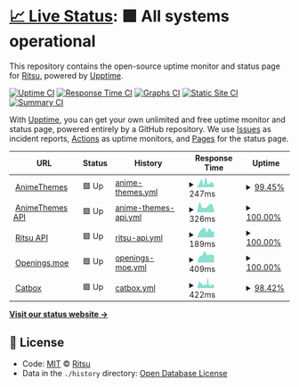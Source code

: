 # [📈 Live Status](https://RitsuProject.github.io/themes-status): <!--live status--> **🟩 All systems operational**

This repository contains the open-source uptime monitor and status page for [Ritsu](https://ritsu.sazz.fail), powered by [Upptime](https://github.com/upptime/upptime).

[![Uptime CI](https://github.com/koj-co/upptime/workflows/Uptime%20CI/badge.svg)](https://github.com/koj-co/upptime/actions?query=workflow%3A%22Uptime+CI%22)
[![Response Time CI](https://github.com/koj-co/upptime/workflows/Response%20Time%20CI/badge.svg)](https://github.com/koj-co/upptime/actions?query=workflow%3A%22Response+Time+CI%22)
[![Graphs CI](https://github.com/koj-co/upptime/workflows/Graphs%20CI/badge.svg)](https://github.com/koj-co/upptime/actions?query=workflow%3A%22Graphs+CI%22)
[![Static Site CI](https://github.com/koj-co/upptime/workflows/Static%20Site%20CI/badge.svg)](https://github.com/koj-co/upptime/actions?query=workflow%3A%22Static+Site+CI%22)
[![Summary CI](https://github.com/koj-co/upptime/workflows/Summary%20CI/badge.svg)](https://github.com/koj-co/upptime/actions?query=workflow%3A%22Summary+CI%22)

With [Upptime](https://upptime.js.org), you can get your own unlimited and free uptime monitor and status page, powered entirely by a GitHub repository. We use [Issues](https://github.com/RitsuProject/themes-status/issues) as incident reports, [Actions](https://github.com/RitsuProject/themes-status/actions) as uptime monitors, and [Pages](https://RitsuProject.github.io/themes-status) for the status page.

<!--start: status pages-->
<!-- This summary is generated by Upptime (https://github.com/upptime/upptime) -->
<!-- Do not edit this manually, your changes will be overwritten -->
<!-- prettier-ignore -->
| URL | Status | History | Response Time | Uptime |
| --- | ------ | ------- | ------------- | ------ |
| <img alt="" src="https://favicons.githubusercontent.com/animethemes.moe" height="13"> [AnimeThemes](https://animethemes.moe/) | 🟩 Up | [anime-themes.yml](https://github.com/RitsuProject/ritsu-status/commits/HEAD/history/anime-themes.yml) | <details><summary><img alt="Response time graph" src="./graphs/anime-themes/response-time-week.png" height="20"> 247ms</summary><br><a href="https://status.sazz.fail/history/anime-themes"><img alt="Response time 359" src="https://img.shields.io/endpoint?url=https%3A%2F%2Fraw.githubusercontent.com%2FRitsuProject%2Fritsu-status%2FHEAD%2Fapi%2Fanime-themes%2Fresponse-time.json"></a><br><a href="https://status.sazz.fail/history/anime-themes"><img alt="24-hour response time 110" src="https://img.shields.io/endpoint?url=https%3A%2F%2Fraw.githubusercontent.com%2FRitsuProject%2Fritsu-status%2FHEAD%2Fapi%2Fanime-themes%2Fresponse-time-day.json"></a><br><a href="https://status.sazz.fail/history/anime-themes"><img alt="7-day response time 247" src="https://img.shields.io/endpoint?url=https%3A%2F%2Fraw.githubusercontent.com%2FRitsuProject%2Fritsu-status%2FHEAD%2Fapi%2Fanime-themes%2Fresponse-time-week.json"></a><br><a href="https://status.sazz.fail/history/anime-themes"><img alt="30-day response time 253" src="https://img.shields.io/endpoint?url=https%3A%2F%2Fraw.githubusercontent.com%2FRitsuProject%2Fritsu-status%2FHEAD%2Fapi%2Fanime-themes%2Fresponse-time-month.json"></a><br><a href="https://status.sazz.fail/history/anime-themes"><img alt="1-year response time 359" src="https://img.shields.io/endpoint?url=https%3A%2F%2Fraw.githubusercontent.com%2FRitsuProject%2Fritsu-status%2FHEAD%2Fapi%2Fanime-themes%2Fresponse-time-year.json"></a></details> | <details><summary><a href="https://status.sazz.fail/history/anime-themes">99.45%</a></summary><a href="https://status.sazz.fail/history/anime-themes"><img alt="All-time uptime 99.92%" src="https://img.shields.io/endpoint?url=https%3A%2F%2Fraw.githubusercontent.com%2FRitsuProject%2Fritsu-status%2FHEAD%2Fapi%2Fanime-themes%2Fuptime.json"></a><br><a href="https://status.sazz.fail/history/anime-themes"><img alt="24-hour uptime 100.00%" src="https://img.shields.io/endpoint?url=https%3A%2F%2Fraw.githubusercontent.com%2FRitsuProject%2Fritsu-status%2FHEAD%2Fapi%2Fanime-themes%2Fuptime-day.json"></a><br><a href="https://status.sazz.fail/history/anime-themes"><img alt="7-day uptime 99.45%" src="https://img.shields.io/endpoint?url=https%3A%2F%2Fraw.githubusercontent.com%2FRitsuProject%2Fritsu-status%2FHEAD%2Fapi%2Fanime-themes%2Fuptime-week.json"></a><br><a href="https://status.sazz.fail/history/anime-themes"><img alt="30-day uptime 99.87%" src="https://img.shields.io/endpoint?url=https%3A%2F%2Fraw.githubusercontent.com%2FRitsuProject%2Fritsu-status%2FHEAD%2Fapi%2Fanime-themes%2Fuptime-month.json"></a><br><a href="https://status.sazz.fail/history/anime-themes"><img alt="1-year uptime 99.92%" src="https://img.shields.io/endpoint?url=https%3A%2F%2Fraw.githubusercontent.com%2FRitsuProject%2Fritsu-status%2FHEAD%2Fapi%2Fanime-themes%2Fuptime-year.json"></a></details>
| <img alt="" src="https://favicons.githubusercontent.com/staging.animethemes.moe" height="13"> [AnimeThemes API](https://staging.animethemes.moe) | 🟩 Up | [anime-themes-api.yml](https://github.com/RitsuProject/ritsu-status/commits/HEAD/history/anime-themes-api.yml) | <details><summary><img alt="Response time graph" src="./graphs/anime-themes-api/response-time-week.png" height="20"> 326ms</summary><br><a href="https://status.sazz.fail/history/anime-themes-api"><img alt="Response time 348" src="https://img.shields.io/endpoint?url=https%3A%2F%2Fraw.githubusercontent.com%2FRitsuProject%2Fritsu-status%2FHEAD%2Fapi%2Fanime-themes-api%2Fresponse-time.json"></a><br><a href="https://status.sazz.fail/history/anime-themes-api"><img alt="24-hour response time 141" src="https://img.shields.io/endpoint?url=https%3A%2F%2Fraw.githubusercontent.com%2FRitsuProject%2Fritsu-status%2FHEAD%2Fapi%2Fanime-themes-api%2Fresponse-time-day.json"></a><br><a href="https://status.sazz.fail/history/anime-themes-api"><img alt="7-day response time 326" src="https://img.shields.io/endpoint?url=https%3A%2F%2Fraw.githubusercontent.com%2FRitsuProject%2Fritsu-status%2FHEAD%2Fapi%2Fanime-themes-api%2Fresponse-time-week.json"></a><br><a href="https://status.sazz.fail/history/anime-themes-api"><img alt="30-day response time 313" src="https://img.shields.io/endpoint?url=https%3A%2F%2Fraw.githubusercontent.com%2FRitsuProject%2Fritsu-status%2FHEAD%2Fapi%2Fanime-themes-api%2Fresponse-time-month.json"></a><br><a href="https://status.sazz.fail/history/anime-themes-api"><img alt="1-year response time 348" src="https://img.shields.io/endpoint?url=https%3A%2F%2Fraw.githubusercontent.com%2FRitsuProject%2Fritsu-status%2FHEAD%2Fapi%2Fanime-themes-api%2Fresponse-time-year.json"></a></details> | <details><summary><a href="https://status.sazz.fail/history/anime-themes-api">100.00%</a></summary><a href="https://status.sazz.fail/history/anime-themes-api"><img alt="All-time uptime 99.92%" src="https://img.shields.io/endpoint?url=https%3A%2F%2Fraw.githubusercontent.com%2FRitsuProject%2Fritsu-status%2FHEAD%2Fapi%2Fanime-themes-api%2Fuptime.json"></a><br><a href="https://status.sazz.fail/history/anime-themes-api"><img alt="24-hour uptime 100.00%" src="https://img.shields.io/endpoint?url=https%3A%2F%2Fraw.githubusercontent.com%2FRitsuProject%2Fritsu-status%2FHEAD%2Fapi%2Fanime-themes-api%2Fuptime-day.json"></a><br><a href="https://status.sazz.fail/history/anime-themes-api"><img alt="7-day uptime 100.00%" src="https://img.shields.io/endpoint?url=https%3A%2F%2Fraw.githubusercontent.com%2FRitsuProject%2Fritsu-status%2FHEAD%2Fapi%2Fanime-themes-api%2Fuptime-week.json"></a><br><a href="https://status.sazz.fail/history/anime-themes-api"><img alt="30-day uptime 100.00%" src="https://img.shields.io/endpoint?url=https%3A%2F%2Fraw.githubusercontent.com%2FRitsuProject%2Fritsu-status%2FHEAD%2Fapi%2Fanime-themes-api%2Fuptime-month.json"></a><br><a href="https://status.sazz.fail/history/anime-themes-api"><img alt="1-year uptime 99.92%" src="https://img.shields.io/endpoint?url=https%3A%2F%2Fraw.githubusercontent.com%2FRitsuProject%2Fritsu-status%2FHEAD%2Fapi%2Fanime-themes-api%2Fuptime-year.json"></a></details>
| <img alt="" src="https://favicons.githubusercontent.com/api.ritsu.fun" height="13"> [Ritsu API](https://api.ritsu.fun/network) | 🟩 Up | [ritsu-api.yml](https://github.com/RitsuProject/ritsu-status/commits/HEAD/history/ritsu-api.yml) | <details><summary><img alt="Response time graph" src="./graphs/ritsu-api/response-time-week.png" height="20"> 189ms</summary><br><a href="https://status.sazz.fail/history/ritsu-api"><img alt="Response time 208" src="https://img.shields.io/endpoint?url=https%3A%2F%2Fraw.githubusercontent.com%2FRitsuProject%2Fritsu-status%2FHEAD%2Fapi%2Fritsu-api%2Fresponse-time.json"></a><br><a href="https://status.sazz.fail/history/ritsu-api"><img alt="24-hour response time 156" src="https://img.shields.io/endpoint?url=https%3A%2F%2Fraw.githubusercontent.com%2FRitsuProject%2Fritsu-status%2FHEAD%2Fapi%2Fritsu-api%2Fresponse-time-day.json"></a><br><a href="https://status.sazz.fail/history/ritsu-api"><img alt="7-day response time 189" src="https://img.shields.io/endpoint?url=https%3A%2F%2Fraw.githubusercontent.com%2FRitsuProject%2Fritsu-status%2FHEAD%2Fapi%2Fritsu-api%2Fresponse-time-week.json"></a><br><a href="https://status.sazz.fail/history/ritsu-api"><img alt="30-day response time 175" src="https://img.shields.io/endpoint?url=https%3A%2F%2Fraw.githubusercontent.com%2FRitsuProject%2Fritsu-status%2FHEAD%2Fapi%2Fritsu-api%2Fresponse-time-month.json"></a><br><a href="https://status.sazz.fail/history/ritsu-api"><img alt="1-year response time 208" src="https://img.shields.io/endpoint?url=https%3A%2F%2Fraw.githubusercontent.com%2FRitsuProject%2Fritsu-status%2FHEAD%2Fapi%2Fritsu-api%2Fresponse-time-year.json"></a></details> | <details><summary><a href="https://status.sazz.fail/history/ritsu-api">100.00%</a></summary><a href="https://status.sazz.fail/history/ritsu-api"><img alt="All-time uptime 99.69%" src="https://img.shields.io/endpoint?url=https%3A%2F%2Fraw.githubusercontent.com%2FRitsuProject%2Fritsu-status%2FHEAD%2Fapi%2Fritsu-api%2Fuptime.json"></a><br><a href="https://status.sazz.fail/history/ritsu-api"><img alt="24-hour uptime 100.00%" src="https://img.shields.io/endpoint?url=https%3A%2F%2Fraw.githubusercontent.com%2FRitsuProject%2Fritsu-status%2FHEAD%2Fapi%2Fritsu-api%2Fuptime-day.json"></a><br><a href="https://status.sazz.fail/history/ritsu-api"><img alt="7-day uptime 100.00%" src="https://img.shields.io/endpoint?url=https%3A%2F%2Fraw.githubusercontent.com%2FRitsuProject%2Fritsu-status%2FHEAD%2Fapi%2Fritsu-api%2Fuptime-week.json"></a><br><a href="https://status.sazz.fail/history/ritsu-api"><img alt="30-day uptime 100.00%" src="https://img.shields.io/endpoint?url=https%3A%2F%2Fraw.githubusercontent.com%2FRitsuProject%2Fritsu-status%2FHEAD%2Fapi%2Fritsu-api%2Fuptime-month.json"></a><br><a href="https://status.sazz.fail/history/ritsu-api"><img alt="1-year uptime 99.69%" src="https://img.shields.io/endpoint?url=https%3A%2F%2Fraw.githubusercontent.com%2FRitsuProject%2Fritsu-status%2FHEAD%2Fapi%2Fritsu-api%2Fuptime-year.json"></a></details>
| <img alt="" src="https://favicons.githubusercontent.com/openings.moe" height="13"> [Openings.moe](https://openings.moe/) | 🟩 Up | [openings-moe.yml](https://github.com/RitsuProject/ritsu-status/commits/HEAD/history/openings-moe.yml) | <details><summary><img alt="Response time graph" src="./graphs/openings-moe/response-time-week.png" height="20"> 409ms</summary><br><a href="https://status.sazz.fail/history/openings-moe"><img alt="Response time 458" src="https://img.shields.io/endpoint?url=https%3A%2F%2Fraw.githubusercontent.com%2FRitsuProject%2Fritsu-status%2FHEAD%2Fapi%2Fopenings-moe%2Fresponse-time.json"></a><br><a href="https://status.sazz.fail/history/openings-moe"><img alt="24-hour response time 347" src="https://img.shields.io/endpoint?url=https%3A%2F%2Fraw.githubusercontent.com%2FRitsuProject%2Fritsu-status%2FHEAD%2Fapi%2Fopenings-moe%2Fresponse-time-day.json"></a><br><a href="https://status.sazz.fail/history/openings-moe"><img alt="7-day response time 409" src="https://img.shields.io/endpoint?url=https%3A%2F%2Fraw.githubusercontent.com%2FRitsuProject%2Fritsu-status%2FHEAD%2Fapi%2Fopenings-moe%2Fresponse-time-week.json"></a><br><a href="https://status.sazz.fail/history/openings-moe"><img alt="30-day response time 426" src="https://img.shields.io/endpoint?url=https%3A%2F%2Fraw.githubusercontent.com%2FRitsuProject%2Fritsu-status%2FHEAD%2Fapi%2Fopenings-moe%2Fresponse-time-month.json"></a><br><a href="https://status.sazz.fail/history/openings-moe"><img alt="1-year response time 458" src="https://img.shields.io/endpoint?url=https%3A%2F%2Fraw.githubusercontent.com%2FRitsuProject%2Fritsu-status%2FHEAD%2Fapi%2Fopenings-moe%2Fresponse-time-year.json"></a></details> | <details><summary><a href="https://status.sazz.fail/history/openings-moe">100.00%</a></summary><a href="https://status.sazz.fail/history/openings-moe"><img alt="All-time uptime 99.70%" src="https://img.shields.io/endpoint?url=https%3A%2F%2Fraw.githubusercontent.com%2FRitsuProject%2Fritsu-status%2FHEAD%2Fapi%2Fopenings-moe%2Fuptime.json"></a><br><a href="https://status.sazz.fail/history/openings-moe"><img alt="24-hour uptime 100.00%" src="https://img.shields.io/endpoint?url=https%3A%2F%2Fraw.githubusercontent.com%2FRitsuProject%2Fritsu-status%2FHEAD%2Fapi%2Fopenings-moe%2Fuptime-day.json"></a><br><a href="https://status.sazz.fail/history/openings-moe"><img alt="7-day uptime 100.00%" src="https://img.shields.io/endpoint?url=https%3A%2F%2Fraw.githubusercontent.com%2FRitsuProject%2Fritsu-status%2FHEAD%2Fapi%2Fopenings-moe%2Fuptime-week.json"></a><br><a href="https://status.sazz.fail/history/openings-moe"><img alt="30-day uptime 100.00%" src="https://img.shields.io/endpoint?url=https%3A%2F%2Fraw.githubusercontent.com%2FRitsuProject%2Fritsu-status%2FHEAD%2Fapi%2Fopenings-moe%2Fuptime-month.json"></a><br><a href="https://status.sazz.fail/history/openings-moe"><img alt="1-year uptime 99.70%" src="https://img.shields.io/endpoint?url=https%3A%2F%2Fraw.githubusercontent.com%2FRitsuProject%2Fritsu-status%2FHEAD%2Fapi%2Fopenings-moe%2Fuptime-year.json"></a></details>
| <img alt="" src="https://favicons.githubusercontent.com/catbox.moe" height="13"> [Catbox](https://catbox.moe/) | 🟩 Up | [catbox.yml](https://github.com/RitsuProject/ritsu-status/commits/HEAD/history/catbox.yml) | <details><summary><img alt="Response time graph" src="./graphs/catbox/response-time-week.png" height="20"> 422ms</summary><br><a href="https://status.sazz.fail/history/catbox"><img alt="Response time 557" src="https://img.shields.io/endpoint?url=https%3A%2F%2Fraw.githubusercontent.com%2FRitsuProject%2Fritsu-status%2FHEAD%2Fapi%2Fcatbox%2Fresponse-time.json"></a><br><a href="https://status.sazz.fail/history/catbox"><img alt="24-hour response time 325" src="https://img.shields.io/endpoint?url=https%3A%2F%2Fraw.githubusercontent.com%2FRitsuProject%2Fritsu-status%2FHEAD%2Fapi%2Fcatbox%2Fresponse-time-day.json"></a><br><a href="https://status.sazz.fail/history/catbox"><img alt="7-day response time 422" src="https://img.shields.io/endpoint?url=https%3A%2F%2Fraw.githubusercontent.com%2FRitsuProject%2Fritsu-status%2FHEAD%2Fapi%2Fcatbox%2Fresponse-time-week.json"></a><br><a href="https://status.sazz.fail/history/catbox"><img alt="30-day response time 379" src="https://img.shields.io/endpoint?url=https%3A%2F%2Fraw.githubusercontent.com%2FRitsuProject%2Fritsu-status%2FHEAD%2Fapi%2Fcatbox%2Fresponse-time-month.json"></a><br><a href="https://status.sazz.fail/history/catbox"><img alt="1-year response time 557" src="https://img.shields.io/endpoint?url=https%3A%2F%2Fraw.githubusercontent.com%2FRitsuProject%2Fritsu-status%2FHEAD%2Fapi%2Fcatbox%2Fresponse-time-year.json"></a></details> | <details><summary><a href="https://status.sazz.fail/history/catbox">98.42%</a></summary><a href="https://status.sazz.fail/history/catbox"><img alt="All-time uptime 99.10%" src="https://img.shields.io/endpoint?url=https%3A%2F%2Fraw.githubusercontent.com%2FRitsuProject%2Fritsu-status%2FHEAD%2Fapi%2Fcatbox%2Fuptime.json"></a><br><a href="https://status.sazz.fail/history/catbox"><img alt="24-hour uptime 98.35%" src="https://img.shields.io/endpoint?url=https%3A%2F%2Fraw.githubusercontent.com%2FRitsuProject%2Fritsu-status%2FHEAD%2Fapi%2Fcatbox%2Fuptime-day.json"></a><br><a href="https://status.sazz.fail/history/catbox"><img alt="7-day uptime 98.42%" src="https://img.shields.io/endpoint?url=https%3A%2F%2Fraw.githubusercontent.com%2FRitsuProject%2Fritsu-status%2FHEAD%2Fapi%2Fcatbox%2Fuptime-week.json"></a><br><a href="https://status.sazz.fail/history/catbox"><img alt="30-day uptime 97.53%" src="https://img.shields.io/endpoint?url=https%3A%2F%2Fraw.githubusercontent.com%2FRitsuProject%2Fritsu-status%2FHEAD%2Fapi%2Fcatbox%2Fuptime-month.json"></a><br><a href="https://status.sazz.fail/history/catbox"><img alt="1-year uptime 99.10%" src="https://img.shields.io/endpoint?url=https%3A%2F%2Fraw.githubusercontent.com%2FRitsuProject%2Fritsu-status%2FHEAD%2Fapi%2Fcatbox%2Fuptime-year.json"></a></details>

<!--end: status pages-->

[**Visit our status website →**](https://RitsuProject.github.io/themes-status)

## 📄 License

- Code: [MIT](./LICENSE) © [Ritsu](https://ritsu.sazz.fail)
- Data in the `./history` directory: [Open Database License](https://opendatacommons.org/licenses/odbl/1-0/)
